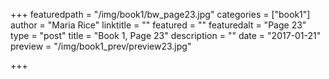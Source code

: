 +++
featuredpath = "/img/book1/bw_page23.jpg"
categories = ["book1"]
author = "Maria Rice"
linktitle = ""
featured = ""
featuredalt = "Page 23"
type = "post"
title = "Book 1, Page 23"
description = ""
date = "2017-01-21"
preview = "/img/book1_prev/preview23.jpg"

+++

